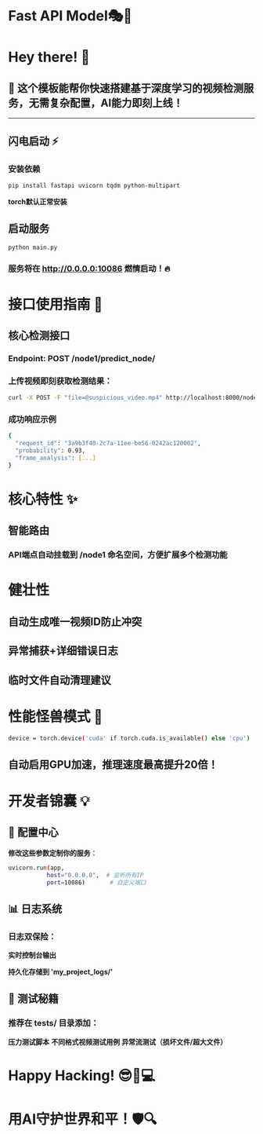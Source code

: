 # Fast API  Model🎭🚀

# Hey there! 👋  

## 🎉 这个模板能帮你快速搭建基于深度学习的视频检测服务，无需复杂配置，AI能力即刻上线！

---

## 闪电启动 ⚡

### 安装依赖
```bash
pip install fastapi uvicorn tqdm python-multipart
```
**torch默认正常安装**

## 启动服务
```bash
python main.py
```

### 服务将在 http://0.0.0.0:10086 燃情启动！🔥

# 接口使用指南 📮
## 核心检测接口
### Endpoint: POST /node1/predict_node/

### 上传视频即刻获取检测结果：
```bash
curl -X POST -F "file=@suspicious_video.mp4" http://localhost:8000/node1/predict_node/
```
### 成功响应示例
```bash
{
  "request_id": "3a9b3f40-2c7a-11ee-be56-0242ac120002",
  "probability": 0.93,
  "frame_analysis": [...] 
}
```

# 核心特性 ✨
## 智能路由
### API端点自动挂载到 /node1 命名空间，方便扩展多个检测功能

# 健壮性

## 自动生成唯一视频ID防止冲突

## 异常捕获+详细错误日志

## 临时文件自动清理建议

# 性能怪兽模式 🚀

```bash
device = torch.device('cuda' if torch.cuda.is_available() else 'cpu')
```

## 自动启用GPU加速，推理速度最高提升20倍！

# 开发者锦囊 💡
## 🔧 配置中心
**修改这些参数定制你的服务**：

```bash
uvicorn.run(app, 
           host="0.0.0.0",  # 监听所有IP
           port=10086)       # 自定义端口
 ```
## 📊 日志系统
### 日志双保险：

**实时控制台输出**

**持久化存储到 'my_project_logs/'**

## 🧪 测试秘籍
### 推荐在 tests/ 目录添加：
**压力测试脚本**
**不同格式视频测试用例**
**异常流测试（损坏文件/超大文件）**

# Happy Hacking! 😎👨💻
# 用AI守护世界和平！🛡️🔍
